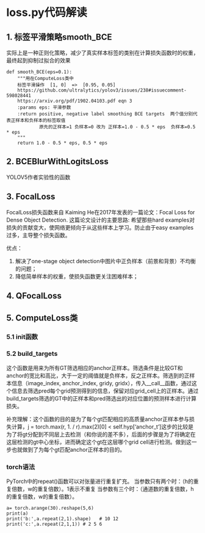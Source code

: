 # loss.py代码解读

## 1. 标签平滑策略smooth_BCE
实际上是一种正则化策略，减少了真实样本标签的类别在计算损失函数时的权重，最终起到抑制过拟合的效果

```
def smooth_BCE(eps=0.1):
    """用在ComputeLoss类中
    标签平滑操作  [1, 0]  =>  [0.95, 0.05]
    https://github.com/ultralytics/yolov3/issues/238#issuecomment-598028441
    https://arxiv.org/pdf/1902.04103.pdf eqn 3
    :params eps: 平滑参数
    :return positive, negative label smoothing BCE targets  两个值分别代表正样本和负样本的标签取值
            原先的正样本=1 负样本=0 改为 正样本=1.0 - 0.5 * eps  负样本=0.5 * eps
    """
    return 1.0 - 0.5 * eps, 0.5 * eps
```

## 2. BCEBlurWithLogitsLoss
 YOLOV5作者实验性的函数

## 3. FocalLoss
FocalLoss损失函数来自 Kaiming He在2017年发表的一篇论文：Focal Loss for Dense Object Detection. 这篇论文设计的主要思路: 希望那些hard examples对损失的贡献变大，使网络更倾向于从这些样本上学习。防止由于easy examples过多，主导整个损失函数。

优点：
1. 解决了one-stage object detection中图片中正负样本（前景和背景）不均衡的问题；
2. 降低简单样本的权重，使损失函数更关注困难样本；

## 4. QFocalLoss

## 5. ComputeLoss类
### 5.1 init函数
### 5.2 build_targets

这个函数是用来为所有GT筛选相应的anchor正样本。筛选条件是比较GT和anchor的宽比和高比，大于一定的阈值就是负样本，反之正样本。筛选到的正样本信息（image_index, anchor_index, gridy, gridx），传入__call__函数，通过这个信息去筛选pred每个grid预测得到的信息，保留对应grid_cell上的正样本。通过build_targets筛选的GT中的正样本和pred筛选出的对应位置的预测样本进行计算损失。

补充理解：这个函数的目的是为了每个gt匹配相应的高质量anchor正样本参与损失计算，j = torch.max(r, 1. / r).max(2)[0] < self.hyp[‘anchor_t’]这步的比较是为了将gt分配到不同层上去检测（和你说的差不多），后面的步骤是为了将确定在这层检测的gt中心坐标，进而确定这个gt在这层哪个grid cell进行检测。做到这一步也就做到了为每个gt匹配anchor正样本的目的。



### torch语法
PyTorch中的repeat()函数可以对张量进行重复扩充。
当参数只有两个时：（h的重复倍数，w的重复倍数）。1表示不重复
当参数有三个时：（通道数的重复倍数，h的重复倍数，w的重复倍数）。
```
a= torch.arange(30).reshape(5,6)
print(a)
print('b:',a.repeat(2,1).shape)   # 10 12
print('c:',a.repeat(2,1,1)) # 2 5 6
```